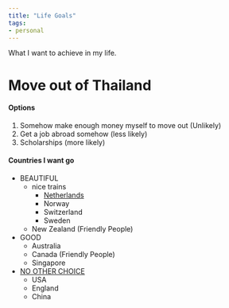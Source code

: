 ```yaml
---
title: "Life Goals"
tags:
- personal
---
```


What I want to achieve in my life.

# Move out of Thailand

#### Options
1. Somehow make enough money myself to move out (Unlikely)
2. Get a job abroad somehow (less likely)
3. Scholarships (more likely)

#### Countries I want go
- BEAUTIFUL
  - nice trains
    - [Netherlands](blogs/netherlands.md)
    - Norway 
    - Switzerland 
    - Sweden 
  - New Zealand (Friendly People)
- GOOD
  - Australia
  - Canada (Friendly People)
  - Singapore
- [NO OTHER CHOICE](blogs/nogo.md)
  - USA
  - England
  - China